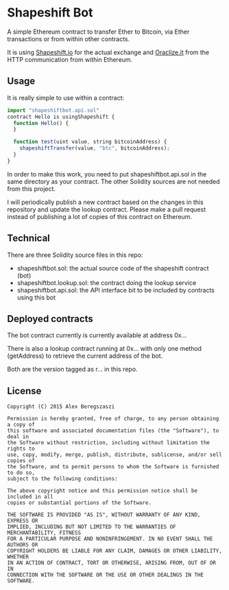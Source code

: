 # Shapeshift Bot

A simple Ethereum contract to transfer Ether to Bitcoin, via Ether transactions or from within other contracts.

It is using [Shapeshift.io](https://shapeshift.io/) for the actual exchange and [Oraclize.it](https://www.oraclize.it) from the HTTP communication from within Ethereum.

## Usage

It is really simple to use within a contract:

```js
import "shapeshiftbot.api.sol"
contract Hello is usingShapeshift {
  function Hello() {
  }

  function test(uint value, string bitcoinAddress) {
    shapeshiftTransfer(value, "btc", bitcoinAddress);
  }
}
```

In order to make this work, you need to put shapeshiftbot.api.sol in the same directory as your contract. The other Solidity sources are not needed from this project.

I will periodically publish a new contract based on the changes in this repository and update the lookup contract. Please make a pull request instead of publishing a lot of copies of this contract on Ethereum.

## Technical

There are three Solidity source files in this repo:

* shapeshiftbot.sol: the actual source code of the shapeshift contract (bot)
* shapeshiftbot.lookup.sol: the contract doing the lookup service
* shapeshiftbot.api.sol: the API interface bit to be included by contracts using this bot

## Deployed contracts


The bot contract currently is currently available at address 0x...

There is also a lookup contract running at 0x... with only one method (getAddress) to retrieve the current address of the bot.

Both are the version tagged as r... in this repo.

## License

    Copyright (C) 2015 Alex Beregszaszi

    Permission is hereby granted, free of charge, to any person obtaining a copy of
    this software and associated documentation files (the "Software"), to deal in
    the Software without restriction, including without limitation the rights to
    use, copy, modify, merge, publish, distribute, sublicense, and/or sell copies of
    the Software, and to permit persons to whom the Software is furnished to do so,
    subject to the following conditions:

    The above copyright notice and this permission notice shall be included in all
    copies or substantial portions of the Software.

    THE SOFTWARE IS PROVIDED "AS IS", WITHOUT WARRANTY OF ANY KIND, EXPRESS OR
    IMPLIED, INCLUDING BUT NOT LIMITED TO THE WARRANTIES OF MERCHANTABILITY, FITNESS
    FOR A PARTICULAR PURPOSE AND NONINFRINGEMENT. IN NO EVENT SHALL THE AUTHORS OR
    COPYRIGHT HOLDERS BE LIABLE FOR ANY CLAIM, DAMAGES OR OTHER LIABILITY, WHETHER
    IN AN ACTION OF CONTRACT, TORT OR OTHERWISE, ARISING FROM, OUT OF OR IN
    CONNECTION WITH THE SOFTWARE OR THE USE OR OTHER DEALINGS IN THE SOFTWARE.